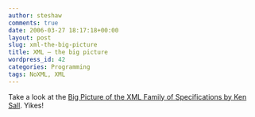 ```yaml
---
author: steshaw
comments: true
date: 2006-03-27 18:17:18+00:00
layout: post
slug: xml-the-big-picture
title: XML – the big picture
wordpress_id: 42
categories: Programming
tags: NoXML, XML
---
```


Take a look at the [Big Picture of the XML Family of Specifications by Ken Sall](http://kensall.com/big-picture). Yikes!
